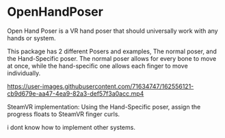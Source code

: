 # OpenHandPoser
Open Hand Poser is a VR hand poser that should universally work with any hands or system.

This package has 2 different Posers and examples, The normal poser, and the Hand-Specific poser. The normal poser allows for every bone to move at once, while the hand-specific one allows each finger to move individually.

https://user-images.githubusercontent.com/71634747/162556121-cb9d679e-aa47-4ea9-82a3-def57f3a0acc.mp4


SteamVR implementation:
Using the Hand-Specific poser, assign the progress floats to SteamVR finger curls.

i dont know how to implement other systems.
